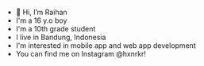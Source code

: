 - 👋 Hi, I’m Raihan
- I'm a 16 y.o boy
- I'm a 10th grade student
- I live in Bandung, Indonesia
- I'm interested in mobile app and web app development
- You can find me on Instagram @hxnrkr!
